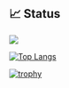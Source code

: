 ## 📈 Status

<picture>
<source 
  srcset="https://github-readme-stats.vercel.app/api?username=bl-semba-ryuichiro&count_private=true&show_icons=true&theme=dracula"
  media="(prefers-color-scheme: dark)"
/>
<source
  srcset="https://github-readme-stats.vercel.app/api?username=bl-semba-ryuichiro&count_private=true&show_icons=true"
  media="(prefers-color-scheme: light), (prefers-color-scheme: no-preference)"
/>
<img src="https://github-readme-stats.vercel.app/api?username=anuraghazra&show_icons=true" />
</picture>

[![Top Langs](https://github-readme-stats.vercel.app/api/top-langs/?username=bl-semba-ryuichiro&theme=dracula)](https://github.com/anuraghazra/github-readme-stats)

[![trophy](https://github-profile-trophy.vercel.app/?username=bl-semba-ryuichiro&theme=dracula)](https://github.com/ryo-ma/github-profile-trophy)

<!--
**bl-semba-ryuichiro/bl-semba-ryuichiro** is a ✨ _special_ ✨ repository because its `README.md` (this file) appears on your GitHub profile.

Here are some ideas to get you started:

- 🔭 I’m currently working on ...
- 🌱 I’m currently learning ...
- 👯 I’m looking to collaborate on ...
- 🤔 I’m looking for help with ...
- 💬 Ask me about ...
- 📫 How to reach me: ...
- 😄 Pronouns: ...
- ⚡ Fun fact: ...
-->

